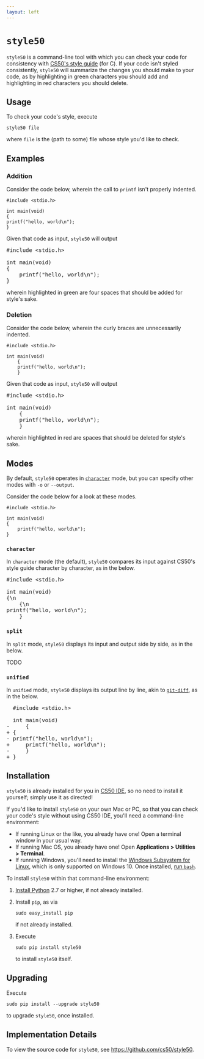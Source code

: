 ```yaml
---
layout: left
---
```


# `style50`

`style50` is a command-line tool with which you can check your code for consistency with [CS50's style guide](style) (for C). If your code isn't styled consistently, `style50` will summarize the changes you should make to your code, as by highlighting in <span class="bg-green p-1 text-white">green</span> characters you should add and highlighting in <span class="bg-red p-1 text-white">red</span> characters you should delete.

## Usage

To check your code's style, execute

```
style50 file
```

where `file` is the (path to some) file whose style you'd like to check.

## Examples

### Addition

Consider the code below, wherein the call to `printf` isn't properly indented.

```
#include <stdio.h>

int main(void)
{
printf("hello, world\n");
}
```

Given that code as input, `style50` will output

<pre>#include &lt;stdio.h&gt;

int main(void)
{
<span class="bg-green p-0">    </span>printf("hello, world\n");
}</pre>

wherein highlighted in green are four spaces that should be added for style's sake.

### Deletion

Consider the code below, wherein the curly braces are unnecessarily indented.

```
#include <stdio.h>

int main(void)
    {
    printf("hello, world\n");
    }
```

Given that code as input, `style50` will output

<pre>#include &lt;stdio.h&gt;

int main(void)
<span class="bg-red p-0">    </span>{
    printf("hello, world\n");
<span class="bg-red p-0">    </span>}</pre>

wherein highlighted in red are spaces that should be deleted for style's sake.

## Modes

By default, `style50` operates in [`character`](#character) mode, but you can specify other modes with `-o` or `--output`.

Consider the code below for a look at these modes.

```
#include <stdio.h>

int main(void)
{
    printf("hello, world\n");
}
```

### `character`

In `character` mode (the default), `style50` compares its input against CS50's style guide character by character, as in the below.

<pre>#include &lt;stdio.h&gt;

int main(void)
<span class="bg-green p-0">{\n</span>
    <span class="bg-red p-0">{\n</span>
printf("hello, world\n");
<span class="bg-red p-0">    }</span></pre>

### `split`

In `split` mode, `style50` displays its input and output side by side, as in the below.

TODO

### `unified`

In `unified` mode, `style50` displays its output line by line, akin to [`git-diff`](https://git-scm.com/docs/git-diff), as in the below.

<pre>  #include &lt;stdio.h&gt;
  
  int main(void)
<span class="text-red p-0">-     {</span>
<span class="text-green p-0">+ {</span>
<span class="text-red p-0">- printf("hello, world\n");</span>
<span class="text-green p-0">+     printf("hello, world\n");</span>
<span class="text-red p-0">-     }</span>
<span class="text-green p-0">+ }</span></pre>

## Installation

`style50` is already installed for you in [CS50 IDE](https://cs50.io/), so no need to install it yourself; simply use it as directed!

If you'd like to install `style50` on your own Mac or PC, so that you can check your code's style without using CS50 IDE, you'll need a command-line environment:

- If running Linux or the like, you already have one! Open a terminal window in your usual way.
- If running Mac OS, you already have one! Open **Applications > Utilities > Terminal**.
- If running Windows, you'll need to install the [Windows Subsystem for Linux](https://msdn.microsoft.com/commandline/wsl/about), which is only supported on Windows 10. Once installed, [run `bash`](https://blogs.windows.com/buildingapps/2016/03/30/run-bash-on-ubuntu-on-windows/).

To install `style50` within that command-line environment:

1. [Install Python](https://www.python.org/downloads/) 2.7 or higher, if not already installed.

1. Install `pip`, as via 

   ```
   sudo easy_install pip
   ```

   if not already installed.

1. Execute 

   ```
   sudo pip install style50
   ```
   to install `style50` itself.

## Upgrading

Execute

```
sudo pip install --upgrade style50
```

to upgrade `style50`, once installed.

## Implementation Details

To view the source code for `style50`, see <https://github.com/cs50/style50>.
